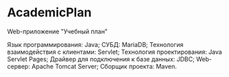 # AcademicPlan

Web-приложение "Учебный план"

Язык программирования: Java;
СУБД: MariaDB;
Технология взаимодействия с клиентами: Servlet; 
Технология проектирования: Java Servlet Pages;
Драйвер для подключения к базе данных: JDBC;
Web-сервер: Apache Tomcat Server;
Сборщик проекта: Maven.
